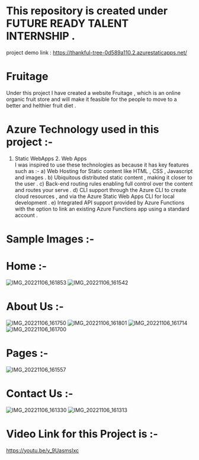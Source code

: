 # This repository is created under FUTURE READY TALENT INTERNSHIP .
  project demo link : https://thankful-tree-0d589a110.2.azurestaticapps.net/
  
# Fruitage
Under this project I have created a website Fruitage , which is an online organic fruit store and will make it feasible for the people to move to a better and helthier fruit diet . 

# Azure Technology used in this project :-
1. Static WebApps   2. Web Apps     
I was inspired to use these technologies as because it has key features such as :-
a) Web Hosting for Static content like HTML , CSS , Javascript and images . 
b) Ubiquitous distributed static content , making it closer to the user . 
c) Back-end routing rules enabling full control over the content and routes your serve . 
d) CLI support through the Azure CLI to create cloud resources , and via the Azure Static Web Apps CLI for local development . 
e) Integrated API support provided by Azure Functions with the option to link an existing Azure Functions app using a standard account . 

# Sample Images :- 

# Home :-
![IMG_20221106_161853](https://user-images.githubusercontent.com/106385098/200166586-00df8eec-9818-43d3-a4bc-183218967c80.jpg)
![IMG_20221106_161542](https://user-images.githubusercontent.com/106385098/200166729-7d7c4369-48fd-4f62-ae4a-46232f81f58e.jpg)

# About Us :-
![IMG_20221106_161750](https://user-images.githubusercontent.com/106385098/200166637-c44937d6-21bc-46c3-8ebc-90132be634c7.jpg)
![IMG_20221106_161801](https://user-images.githubusercontent.com/106385098/200166646-eccaeb36-782e-4be0-94f7-91ad0a27767f.jpg)
![IMG_20221106_161714](https://user-images.githubusercontent.com/106385098/200166663-973155c6-06f0-432b-8ed5-139c5650a07d.jpg)
![IMG_20221106_161700](https://user-images.githubusercontent.com/106385098/200166671-7e5f5bdf-28ef-4704-8826-e5f81404a062.jpg)

# Pages :- 
![IMG_20221106_161557](https://user-images.githubusercontent.com/106385098/200166705-2e9d28fe-b474-4fc2-a6ee-4509498bd101.jpg)

# Contact Us :- 
![IMG_20221106_161330](https://user-images.githubusercontent.com/106385098/200166804-98e13600-895a-424d-aa53-b4230ed987bb.jpg)
![IMG_20221106_161313](https://user-images.githubusercontent.com/106385098/200166810-95f192ea-2a5a-4515-9523-58899cbae547.jpg)

# Video Link for this Project is :-
  https://youtu.be/y_9UasmsIxc



